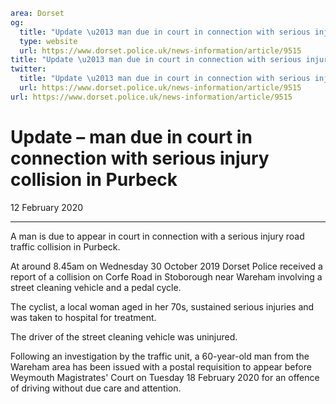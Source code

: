 ```yaml
area: Dorset
og:
  title: "Update \u2013 man due in court in connection with serious injury collision in Purbeck"
  type: website
  url: https://www.dorset.police.uk/news-information/article/9515
title: "Update \u2013 man due in court in connection with serious injury collision in Purbeck |"
twitter:
  title: "Update \u2013 man due in court in connection with serious injury collision in Purbeck"
  url: https://www.dorset.police.uk/news-information/article/9515
url: https://www.dorset.police.uk/news-information/article/9515
```

# Update – man due in court in connection with serious injury collision in Purbeck

12 February 2020

* * *

A man is due to appear in court in connection with a serious injury road traffic collision in Purbeck.

At around 8.45am on Wednesday 30 October 2019 Dorset Police received a report of a collision on Corfe Road in Stoborough near Wareham involving a street cleaning vehicle and a pedal cycle.

The cyclist, a local woman aged in her 70s, sustained serious injuries and was taken to hospital for treatment.

The driver of the street cleaning vehicle was uninjured.

Following an investigation by the traffic unit, a 60-year-old man from the Wareham area has been issued with a postal requisition to appear before Weymouth Magistrates' Court on Tuesday 18 February 2020 for an offence of driving without due care and attention.
